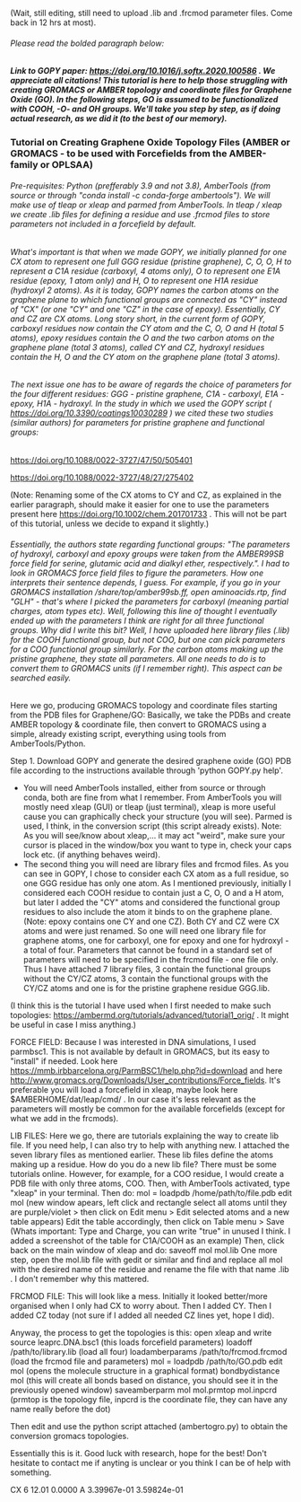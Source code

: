(Wait, still editing, still need to upload .lib and .frcmod parameter files. Come back in 12 hrs at most).
###### Please read the bolded paragraph below:
##### Link to GOPY paper: https://doi.org/10.1016/j.softx.2020.100586 . We appreciate all citations! This tutorial is here to help those struggling with creating GROMACS or AMBER topology and coordinate files for Graphene Oxide (GO). In the following steps, GO is assumed to be functionalized with COOH, -O- and OH groups. We'll take you step by step, as if doing actual research, as we did it (to the best of our memory).




### Tutorial on Creating Graphene Oxide Topology Files (AMBER or GROMACS - to be used with Forcefields from the AMBER-family or OPLSAA)

###### Pre-requisites: Python (prefferably 3.9 and not 3.8), AmberTools (from source or through "conda install -c conda-forge ambertools"). We will make use of tleap or xleap and parmed from AmberTools. In tleap / xleap we create .lib files for defining a residue and use .frcmod files to store parameters not included in a forcefield by default.

###### What's important is that when we made GOPY, we initially planned for one CX atom to represent one full GGG residue (pristine graphene), C, O, O, H to represent a C1A residue (carboxyl, 4 atoms only), O to represent one E1A residue (epoxy, 1 atom only) and H, O to represent one H1A residue (hydroxyl 2 atoms). As it is today, GOPY names the carbon atoms on the graphene plane to which functional groups are connected as "CY" instead of "CX" (or one "CY" and one "CZ" in the case of epoxy). Essentially, CY and CZ are CX atoms. Long story short, in the current form of GOPY, carboxyl residues now contain the CY atom and the C, O, O and H (total 5 atoms), epoxy residues contain the O and the two carbon atoms on the graphene plane (total 3 atoms), called CY and CZ, hydroxyl residues contain the H, O and the CY atom on the graphene plane (total 3 atoms).

###### The next issue one has to be aware of regards the choice of parameters for the four different residues: GGG - pristine graphene, C1A - carboxyl, E1A - epoxy, H1A - hydroxyl. In the study in which we used the GOPY script ( https://doi.org/10.3390/coatings10030289 ) we cited these two studies (similar authors) for parameters for pristine graphene and functional groups:

https://doi.org/10.1088/0022-3727/47/50/505401

https://doi.org/10.1088/0022-3727/48/27/275402

(Note: Renaming some of the CX atoms to CY and CZ, as explained in the earlier paragraph, should make it easier for one to use the parameters present here https://doi.org/10.1002/chem.201701733 . This will not be part of this tutorial, unless we decide to expand it slightly.)

###### Essentially, the authors state regarding functional groups: "The parameters of hydroxyl, carboxyl and epoxy groups were taken from the AMBER99SB force field for serine, glutamic acid and dialkyl ether, respectively.". I had to look in GROMACS force field files to figure the parameters. How one interprets their sentence depends, I guess. For example, if you go in your GROMACS installation /share/top/amber99sb.ff, open aminoacids.rtp, find "GLH" - that's where I picked the parameters for carboxyl (meaning partial charges, atom types etc). Well, following this line of thought I eventually ended up with the parameters I think are right for all three functional groups. Why did I write this bit? Well, I have uploaded here library files (.lib) for the COOH functional group, but not COO, but one can pick parameters for a COO functional group similarly. For the carbon atoms making up the pristine graphene, they state all parameters. All one needs to do is to convert them to GROMACS units (if I remember right). This aspect can be searched easily.


Here we go, producing GROMACS topology and coordinate files starting from the PDB files for Graphene/GO:
Basically, we take the PDBs and create AMBER topology & coordinate file, then convert to GROMACS using a simple, already existing script, everything using tools from AmberTools/Python.

Step 1. Download GOPY and generate the desired graphene oxide (GO) PDB file according to the instructions available through 'python GOPY.py help'.


- You will need AmberTools installed, either from source or through conda, both are fine from what I remember. From AmberTools you will mostly need xleap (GUI) or tleap (just terminal), xleap is more useful cause you can graphically check your structure (you will see). Parmed is used, I think, in the conversion script (this script already exists). Note: As you will see/know about xleap,... it may act "weird", make sure your cursor is placed in the window/box you want to type in, check your caps lock etc. (if anything behaves weird).
- The second thing you will need are library files and frcmod files. As you can see in GOPY, I chose to consider each CX atom as a full residue, so one GGG residue has only one atom. As I mentioned previously, initially I considered each COOH residue to contain just a C, O, O and a H atom, but later I added the "CY" atoms and considered the functional group residues to also include the atom it binds to on the graphene plane. (Note: epoxy contains one CY and one CZ). Both CY and CZ were CX atoms and were just renamed. So one will need one library file for graphene atoms, one for carboxyl, one for epoxy and one for hydroxyl - a total of four. Parameters that cannot be found in a standard set of parameters will need to be specified in the frcmod file - one file only. Thus I have attached 7 library files, 3 contain the functional groups without the CY/CZ atoms, 3 contain the functional groups with the CY/CZ atoms and one is for the pristine graphene residue GGG.lib.

(I think this is the tutorial I have used when I first needed to make such topologies: https://ambermd.org/tutorials/advanced/tutorial1_orig/ . It might be useful in case I miss anything.)

FORCE FIELD: Because I was interested in DNA simulations, I used parmbsc1. This is not available by default in GROMACS, but its easy to "install" if needed. Look here https://mmb.irbbarcelona.org/ParmBSC1/help.php?id=download and here http://www.gromacs.org/Downloads/User_contributions/Force_fields. It's preferable you will load a forcefield in xleap, maybe look here $AMBERHOME/dat/leap/cmd/ . In our case it's less relevant as the parameters will mostly be common for the available forcefields (except for what we add in the frcmods).

LIB FILES: Here we go, there are tutorials explaining the way to create lib file. If you need help, I can also try to help with anything new. I attached the seven library files as mentioned earlier. These lib files define the atoms making up a residue.
How do you do a new lib file? There must be some tutorials online. However, for example, for a COO residue, I would create a PDB file with only three atoms, COO. Then, with AmberTools activated, type "xleap" in your terminal. Then do:
mol = loadpdb /home/path/to/file.pdb
edit mol (new window apears, left click and rectangle select all atoms until they are purple/violet > then click on Edit menu > Edit selected atoms and a new table appears)
Edit the table accordingly, then click on Table menu > Save (Whats important: Type and Charge, you can write "true" in unused I think. I added a screenshot of the table for C1A/COOH as an example)
Then, click back on the main window of xleap and do:
saveoff mol mol.lib
One more step, open the mol.lib file with gedit or similar and find and replace all mol with the desired name of the residue and rename the file with that name .lib . I don't remember why this mattered.

FRCMOD FILE: This will look like a mess. Initially it looked better/more organised when I only had CX to worry about. Then I added CY. Then I added CZ today (not sure if I added all needed CZ lines yet, hope I did).

Anyway, the process to get the topologies is this:
open xleap and write
source leaprc.DNA.bsc1 (this loads forcefield parameters)
loadoff /path/to/library.lib (load all four)
loadamberparams /path/to/frcmod.frcmod (load the frcmod file and parameters)
mol = loadpdb /path/to/GO.pdb
edit mol (opens the molecule structure in a graphical format)
bondbydistance mol (this will create all bonds based on distance, you should see it in the previously opened window)
saveamberparm mol mol.prmtop mol.inpcrd (prmtop is the topology file, inpcrd is the coordinate file, they can have any name really before the dot)

Then edit and use the python script attached (ambertogro.py) to obtain the conversion gromacs topologies.

Essentially this is it. Good luck with research, hope for the best!
Don't hesitate to contact me if anyting is unclear or you think I can be of help with something.

CX           6      12.01    0.0000  A   3.39967e-01  3.59824e-01



